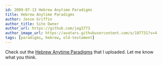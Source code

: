 ```yaml
---
id: 2009-07-13 Hebrew Anytime Paradigms
title: Hebrew Anytime Paradigms
author: Jesse Griffin
author_title: Site Owner
author_url: https://github.com/jag3773
author_image_url: https://avatars.githubusercontent.com/u/107731?v=4
tags: [paradigms, hebrew, old-testament]
---
```


Check out the [Hebrew Anytime Paradigms](/hebrew/hebrew-anytime-paradigms) that I uploaded.  Let me know what you think.
